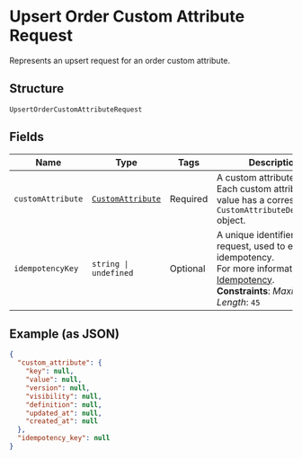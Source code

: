 
# Upsert Order Custom Attribute Request

Represents an upsert request for an order custom attribute.

## Structure

`UpsertOrderCustomAttributeRequest`

## Fields

| Name | Type | Tags | Description |
|  --- | --- | --- | --- |
| `customAttribute` | [`CustomAttribute`](../../doc/models/custom-attribute.md) | Required | A custom attribute value. Each custom attribute value has a corresponding<br>`CustomAttributeDefinition` object. |
| `idempotencyKey` | `string \| undefined` | Optional | A unique identifier for this request, used to ensure idempotency.<br>For more information, see [Idempotency](https://developer.squareup.com/docs/basics/api101/idempotency).<br>**Constraints**: *Maximum Length*: `45` |

## Example (as JSON)

```json
{
  "custom_attribute": {
    "key": null,
    "value": null,
    "version": null,
    "visibility": null,
    "definition": null,
    "updated_at": null,
    "created_at": null
  },
  "idempotency_key": null
}
```

